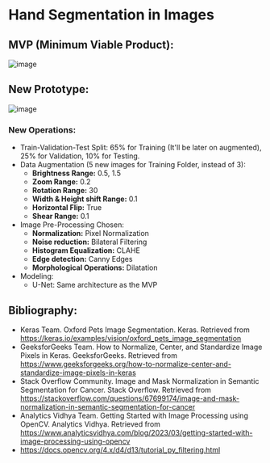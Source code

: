 # Hand Segmentation in Images
## MVP (Minimum Viable Product):
![image](https://github.com/isi-mube/Tech-Test-ML-Hand/assets/90038586/350359ea-a197-475e-b67f-35132e11b055)

## New Prototype:
![image](https://github.com/isi-mube/Tech-Test-ML-Hand/assets/90038586/2efa3326-98d7-4ce4-91c8-38c71bd15a82)

### New Operations:
* Train-Validation-Test Split: 65% for Training (It'll be later on augmented), 25% for Validation, 10% for Testing.
* Data Augmentation (5 new images for Training Folder, instead of 3):
  * **Brightness Range:** 0.5, 1.5
  * **Zoom Range:** 0.2
  * **Rotation Range:** 30
  * **Width & Height shift Range:** 0.1
  * **Horizontal Flip:** True
  * **Shear Range:** 0.1
* Image Pre-Processing Chosen:
  * **Normalization:** Pixel Normalization
  * **Noise reduction:** Bilateral Filtering
  * **Histogram Equalization:** CLAHE
  * **Edge detection:** Canny Edges
  * **Morphological Operations:** Dilatation
* Modeling:
  * U-Net: Same architecture as the MVP

## Bibliography:
* Keras Team. Oxford Pets Image Segmentation. Keras. Retrieved from https://keras.io/examples/vision/oxford_pets_image_segmentation
* GeeksforGeeks Team. How to Normalize, Center, and Standardize Image Pixels in Keras. GeeksforGeeks. Retrieved from https://www.geeksforgeeks.org/how-to-normalize-center-and-standardize-image-pixels-in-keras
* Stack Overflow Community. Image and Mask Normalization in Semantic Segmentation for Cancer. Stack Overflow. Retrieved from https://stackoverflow.com/questions/67699174/image-and-mask-normalization-in-semantic-segmentation-for-cancer
* Analytics Vidhya Team. Getting Started with Image Processing using OpenCV. Analytics Vidhya. Retrieved from https://www.analyticsvidhya.com/blog/2023/03/getting-started-with-image-processing-using-opencv
* https://docs.opencv.org/4.x/d4/d13/tutorial_py_filtering.html
